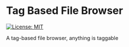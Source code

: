 # Tag Based File Browser

[![License: MIT](https://img.shields.io/badge/license-MIT-brightgreen.svg)](https://github.com/ziteh/tag-based-file-browser/blob/main/LICENSE)  

A tag-based file browser, anything is taggable
